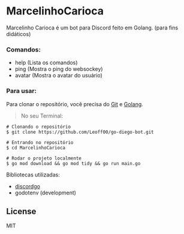 # MarcelinhoCarioca
Marcelinho Carioca é um bot para Discord feito em Golang. (para fins didáticos)

### Comandos:

- help (Lista os comandos)
- ping (Mostra o ping do websockey)
- avatar (Mostra o avatar do usuário)

### Para usar:
  Para clonar o repositório, você precisa do [Git](https://git-scm.com) e [Golang](https://golang.org).

 > No seu Terminal:
```
# Clonando o repositório
$ git clone https://github.com/Leoff00/go-diego-bot.git

# Entrando no repositório
$ cd MarcelinhoCarioca

# Rodar o projeto localmente
$ go mod download && go mod tidy && go run main.go
```

  Bibliotecas utilizadas:

  - [discordgo](https://pkg.go.dev/github.com/bwmarrin/discordgo)
  - godotenv (development)

## License

MIT
